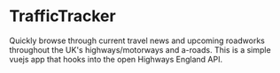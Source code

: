 # TrafficTracker
Quickly browse through current travel news and upcoming roadworks throughout the UK's highways/motorways and a-roads. This is a simple vuejs app that hooks into the open Highways England API. 
